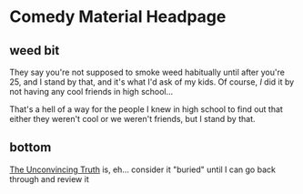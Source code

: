 # Comedy Material Headpage

## weed bit

They say you're not supposed to smoke weed habitually until after you're 25, and I stand by that, and it's what I'd ask of my kids. Of course, *I* did it by not having any cool friends in high school...

That's a hell of a way for the people I knew in high school to find out that either they weren't cool or we weren't friends, but I stand by that.

## bottom

[The Unconvincing Truth][] is, eh... consider it "buried" until I can go back through and review it

[The Unconvincing Truth]: /notes.stuartpb.com/content/384199c8-03a8-4771-98f8-ea0111fe78b6.md
